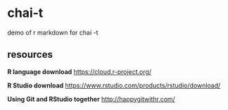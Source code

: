 # chai-t
demo of r markdown for chai -t

## resources

**R language download**
https://cloud.r-project.org/  

**R Studio download**
https://www.rstudio.com/products/rstudio/download/  

**Using Git and RStudio together**
http://happygitwithr.com/  




